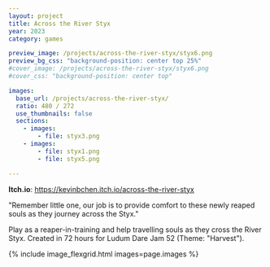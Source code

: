 ```yaml
---
layout: project
title: Across the River Styx
year: 2023
category: games

preview_image: /projects/across-the-river-styx/styx6.png
preview_bg_css: "background-position: center top 25%"
#cover_image: /projects/across-the-river-styx/styx6.png
#cover_css: "background-position: center top"

images:
  base_url: /projects/across-the-river-styx/
  ratio: 480 / 272
  use_thumbnails: false
  sections:
    - images:
        - file: styx3.png    
    - images:
        - file: styx1.png
        - file: styx5.png

---
```


**Itch.io**: <https://kevinbchen.itch.io/across-the-river-styx>

"Remember little one, our job is to provide comfort to these newly reaped souls as they journey across the Styx." 

Play as a reaper-in-training and help travelling souls as they cross the River Styx. Created in 72 hours for Ludum Dare Jam 52 (Theme: "Harvest").

{% include image_flexgrid.html images=page.images %}
